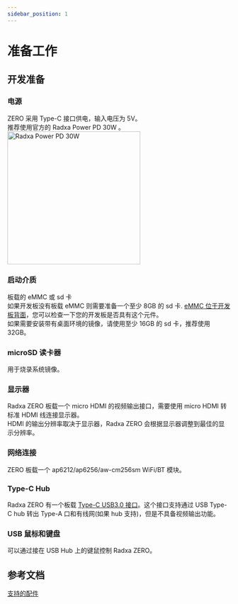 ```yaml
---
sidebar_position: 1
---
```


# 准备工作

## 开发准备

<!-- 下面不需要的设备，可以删除 -->

### 电源

ZERO 采用 Type-C 接口供电，输入电压为 5V。  
推荐使用官方的 Radxa Power PD 30W 。<img src="/img/accessories/pd-30w.webp" alt="Radxa Power PD 30W" width="300" />

### 启动介质

板载的 eMMC 或 sd 卡  
如果开发板没有板载 eMMC 则需要准备一个至少 8GB 的 sd 卡. [eMMC 位于开发板背面](../../hardware-design/hardware-interface#接口总览)，您可以检查一下您的开发板是否具有这个元件。  
如果需要安装带有桌面环境的镜像，请使用至少 16GB 的 sd 卡，推荐使用 32GB。

### microSD 读卡器

用于烧录系统镜像。

### 显示器

Radxa ZERO 板载一个 micro HDMI 的视频输出接口，需要使用 micro HDMI 转标准 HDMI 线连接显示器。  
HDMI 的输出分辨率取决于显示器，Radxa ZERO 会根据显示器调整到最佳的显示分辨率。

### 网络连接

ZERO 板载一个 ap6212/ap6256/aw-cm256sm WiFi/BT 模块。

### Type-C Hub

Radxa ZERO 有一个板载 [Type-C USB3.0 接口](../../hardware-design/hardware-interface#接口总览)。这个接口支持通过 USB Type-C hub 转出 Type-A 口和有线网(如果 hub 支持)，但是不具备视频输出功能。

### USB 鼠标和键盘

可以通过接在 USB Hub 上的键鼠控制 Radxa ZERO。

## 参考文档

[支持的配件](../../accessories)
